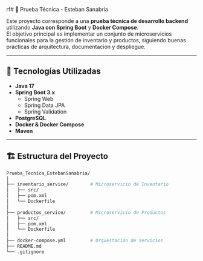 rf# 🧩 Prueba Técnica - Esteban Sanabria

Este proyecto corresponde a una **prueba técnica de desarrollo backend** utilizando **Java con Spring Boot** y **Docker Compose**.  
El objetivo principal es implementar un conjunto de microservicios funcionales para la gestión de inventario y productos, siguiendo buenas prácticas de arquitectura, documentación y despliegue.

---

## 🚀 Tecnologías Utilizadas

- **Java 17**
- **Spring Boot 3.x**
  - Spring Web
  - Spring Data JPA
  - Spring Validation
- **PostgreSQL**
- **Docker & Docker Compose**
- **Maven**

---

## 🏗️ Estructura del Proyecto

```bash
Prueba_Tecnica_EstebanSanabria/
│
├── inventario_service/        # Microservicio de Inventario
│   ├── src/
│   ├── pom.xml
│   └── Dockerfile
│
├── productos_service/         # Microservicio de Productos
│   ├── src/
│   ├── pom.xml
│   └── Dockerfile
│
├── docker-compose.yml         # Orquestación de servicios
├── README.md
└── .gitignore
